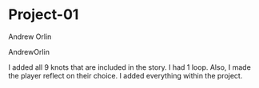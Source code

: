 # Project-01

Andrew Orlin

AndrewOrlin

I added all 9 knots that are included in the story. I had 1 loop. Also, I made the player reflect on their choice. I added everything within the project.
